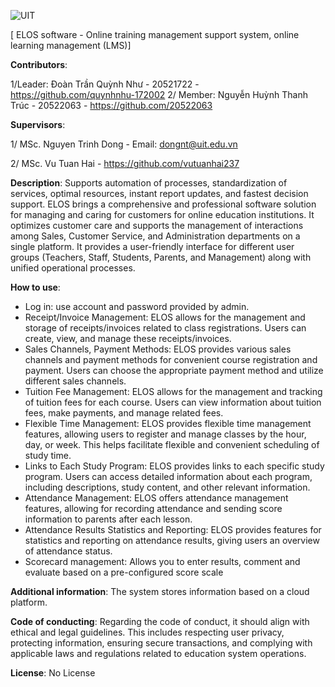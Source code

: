 ![UIT](https://img.shields.io/badge/from-UIT%20VNUHCM-blue?style=for-the-badge&link=https%3A%2F%2Fwww.uit.edu.vn%2F)

[ ELOS software - Online training management support system, online learning management (LMS)]

**Contributors**:

1/Leader: Đoàn Trần Quỳnh Như - 20521722 - https://github.com/quynhnhu-172002
2/ Member: Nguyễn Huỳnh Thanh Trúc - 20522063 - https://github.com/20522063

**Supervisors**:

1/ MSc. Nguyen Trinh Dong - Email: dongnt@uit.edu.vn

2/ MSc. Vu Tuan Hai - https://github.com/vutuanhai237

**Description**: 
Supports automation of processes, standardization of services, optimal resources, instant report updates, and fastest decision support.
ELOS brings a comprehensive and professional software solution for managing and caring for customers for online education institutions. It optimizes customer care and supports the management of interactions among Sales, Customer Service, and Administration departments on a single platform. It provides a user-friendly interface for different user groups (Teachers, Staff, Students, Parents, and Management) along with unified operational processes.

**How to use**:
+ Log in: use account and password provided by admin.
+ Receipt/Invoice Management: ELOS allows for the management and storage of receipts/invoices related to class registrations. Users can create, view, and manage these receipts/invoices.
+ Sales Channels, Payment Methods: ELOS provides various sales channels and payment methods for convenient course registration and payment. Users can choose the appropriate payment method and utilize different sales channels.
+ Tuition Fee Management: ELOS allows for the management and tracking of tuition fees for each course. Users can view information about tuition fees, make payments, and manage related fees.
+ Flexible Time Management: ELOS provides flexible time management features, allowing users to register and manage classes by the hour, day, or week. This helps facilitate flexible and convenient scheduling of study time.
+ Links to Each Study Program: ELOS provides links to each specific study program. Users can access detailed information about each program, including descriptions, study content, and other relevant information.
+ Attendance Management: ELOS offers attendance management features, allowing for recording attendance and sending score information to parents after each lesson.
+ Attendance Results Statistics and Reporting: ELOS provides features for statistics and reporting on attendance results, giving users an overview of attendance status.
+ Scorecard management: Allows you to enter results, comment and evaluate based on a pre-configured score scale

**Additional information**:
The system stores information based on a cloud platform.

**Code of conducting**:
Regarding the code of conduct, it should align with ethical and legal guidelines. This includes respecting user privacy, protecting information, ensuring secure transactions, and complying with applicable laws and regulations related to education system operations.

**License**:
No License
